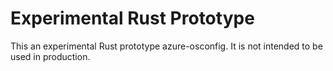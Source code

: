 # Experimental Rust Prototype

This an experimental Rust prototype azure-osconfig. It is not intended to be used in production.